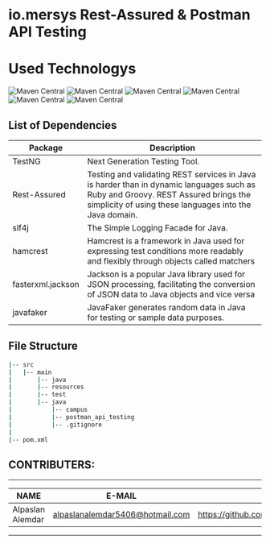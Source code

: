 # io.mersys Rest-Assured & Postman API Testing

# Used Technologys

![Maven Central](https://img.shields.io/maven-central/v/io.rest-assured/rest-assured?versionSuffix=5.3.0&label=Rest-Assured)
![Maven Central](https://img.shields.io/maven-central/v/org.testng/testng?versionSuffix=7.5.1&label=testNG)
![Maven Central](https://img.shields.io/maven-central/v/org.hamcrest/hamcrest-all?versionSuffix=1.3&label=hamcrest)
![Maven Central](https://img.shields.io/maven-central/v/org.slf4j/slf4j-nop?versionSuffix=1.7.32&label=slfj-nop)
![Maven Central](https://img.shields.io/maven-central/v/com.fasterxml.jackson.core/jackson-databind?versionSuffix=2.14.2&label=fasterxml.jackson)
![Maven Central](https://img.shields.io/maven-central/v/com.github.javafaker/javafaker?versionSuffix=1.0.2&label=javafaker)



List of Dependencies
----------------

| Package           | Description                                                                                                                                                                                 |
|-------------------|---------------------------------------------------------------------------------------------------------------------------------------------------------------------------------------------|
| TestNG            | Next Generation Testing Tool.                                                                                                                                                               |
| Rest-Assured      | Testing and validating REST services in Java is harder than in dynamic languages such as Ruby and Groovy. REST Assured brings the simplicity of using these languages into the Java domain. |
| slf4j             | The Simple Logging Facade for Java.                                                                                                                                                         |
| hamcrest          | Hamcrest is a framework in Java used for expressing test conditions more readably and flexibly through objects called matchers                                                              |
| fasterxml.jackson | Jackson is a popular Java library used for JSON processing, facilitating the conversion of JSON data to Java objects and vice versa                                                         |
| javafaker         | JavaFaker generates random data in Java for testing or sample data purposes.                                                                                                                |

## File Structure

```bash
|-- src
|   |-- main
|       |-- java
|       |-- resources
|       |-- test
|       |-- java
|           |-- campus
|           |-- postman_api_testing
|           |-- .gitignore
|
|-- pom.xml

```

## CONTRIBUTERS:
--------------------------------------------------

| NAME                          | E-MAIL                          | GITHUB                        |
|-------------------------------|---------------------------------|-------------------------------|
| Alpaslan Alemdar | alpaslanalemdar5406@hotmail.com | https://github.com/alpaslanalemdarGEOPETRA | 
       

---